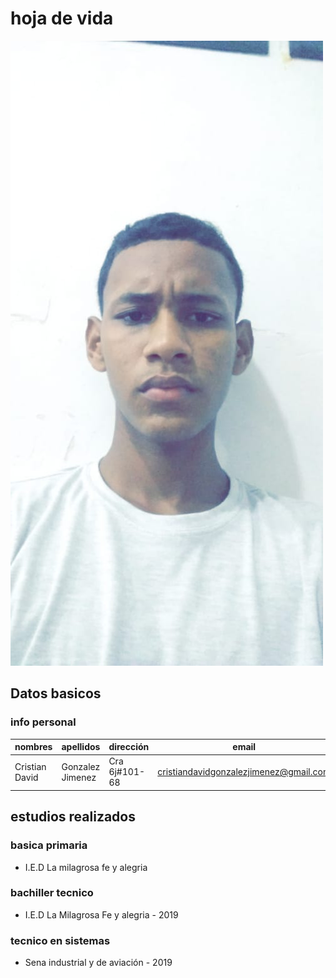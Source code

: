 # hoja de vida

 <img src="img\image.jpeg" witdth="10">

## Datos basicos 

### info personal

| nombres | apellidos | dirección | email | teléfono | 
| --- | --- | --- | --- | --- | 
| Cristian David | Gonzalez Jimenez | Cra 6j#101-68 | cristiandavidgonzalezjimenez@gmail.com | 3007081492 |

## estudios realizados

### basica primaria 
- I.E.D La milagrosa fe y alegria

### bachiller tecnico
- I.E.D La Milagrosa Fe y alegria - 2019

### tecnico en sistemas 
- Sena industrial y de aviación - 2019